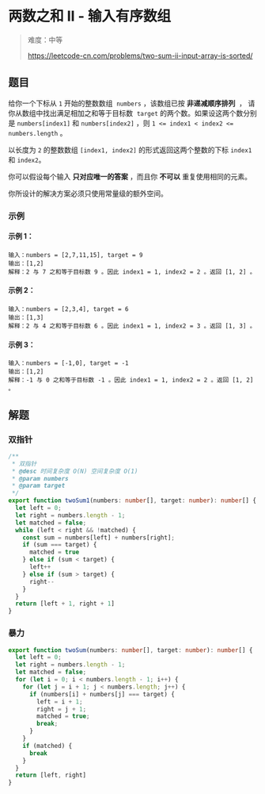 # 两数之和 II - 输入有序数组

> 难度：中等
>
> https://leetcode-cn.com/problems/two-sum-ii-input-array-is-sorted/

## 题目

给你一个下标从 `1` 开始的整数数组  `numbers` ，该数组已按 **非递减顺序排列**  ，
请你从数组中找出满足相加之和等于目标数  `target` 的两个数。如果设这两个数分别是
`numbers[index1]` 和 `numbers[index2]` ，则
`1 <= index1 < index2 <= numbers.length` 。

以长度为 `2` 的整数数组 `[index1, index2]` 的形式返回这两个整数的下标 `index1`
和 `index2`。

你可以假设每个输入 **只对应唯一的答案** ，而且你 **不可以** 重复使用相同的元素。

你所设计的解决方案必须只使用常量级的额外空间。

### 示例

#### 示例 1：

```
输入：numbers = [2,7,11,15], target = 9
输出：[1,2]
解释：2 与 7 之和等于目标数 9 。因此 index1 = 1, index2 = 2 。返回 [1, 2] 。
```

#### 示例 2：

```
输入：numbers = [2,3,4], target = 6
输出：[1,3]
解释：2 与 4 之和等于目标数 6 。因此 index1 = 1, index2 = 3 。返回 [1, 3] 。
```

#### 示例 3：

```
输入：numbers = [-1,0], target = -1
输出：[1,2]
解释：-1 与 0 之和等于目标数 -1 。因此 index1 = 1, index2 = 2 。返回 [1, 2] 。
```

## 解题

### 双指针
```typescript
/**
 * 双指针
 * @desc 时间复杂度 O(N) 空间复杂度 O(1)
 * @param numbers
 * @param target
 */
export function twoSum1(numbers: number[], target: number): number[] {
  let left = 0;
  let right = numbers.length - 1;
  let matched = false;
  while (left < right && !matched) {
    const sum = numbers[left] + numbers[right];
    if (sum === target) {
      matched = true
    } else if (sum < target) {
      left++
    } else if (sum > target) {
      right--
    }
  }
  return [left + 1, right + 1]
}
```

### 暴力

```typescript
export function twoSum(numbers: number[], target: number): number[] {
  let left = 0;
  let right = numbers.length - 1;
  let matched = false;
  for (let i = 0; i < numbers.length - 1; i++) {
    for (let j = i + 1; j < numbers.length; j++) {
      if (numbers[i] + numbers[j] === target) {
        left = i + 1;
        right = j + 1;
        matched = true;
        break;
      }
    }
    if (matched) {
      break
    }
  }
  return [left, right]
}

```